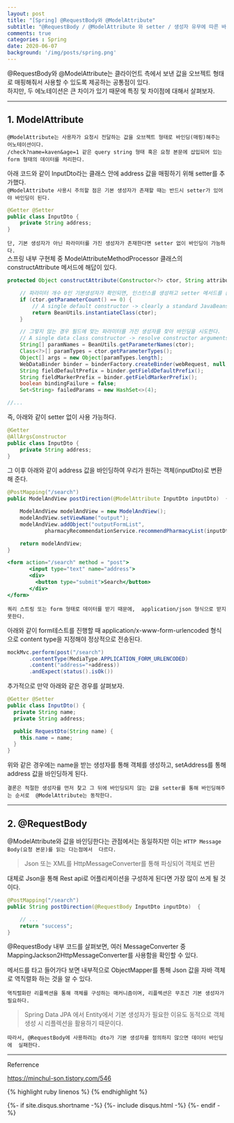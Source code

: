 ```yaml
---
layout: post
title: "[Spring] @RequestBody와 @ModelAttribute"
subtitle: "@RequestBody / @ModelAttribute 와 setter / 생성자 유무에 따른 바인딩 실패"
comments: true
categories : Spring
date: 2020-06-07
background: '/img/posts/spring.png'
---
```



@RequestBody와 @ModelAttribute는 클라이언트 측에서 보낸 값을 오브젝트 형태로 매핑해줘서 
사용할 수 있도록 제공하는 공통점이 있다.   
하지만, 두 에노테이션은 큰 차이가 있기 때문에 특징 및 차이점에 
대해서 살펴보자.   

- - -

## 1. ModelAttribute     

`@ModelAttribute는 사용자가 요청시 전달하는 값을 오브젝트 형태로 바인딩(매핑)해주는 어노테이션이다.`      
`/check?name=kaven&age=1 같은 query string 형태 혹은 요청 본문에 삽입되어 있는 
form 형태의 데이터를 처리한다.`     

아래 코드와 같이 InputDto라는 클래스 안에 address 값을 매핑하기 위해 setter를 추가했다.    
`@ModelAttribute 사용시 주의할 점은 기본 생성자가 존재할 때는 반드시 setter가 있어야 바인딩이 된다.`   

```java
@Getter @Setter
public class InputDto {
    private String address;    
}
```

`단, 기본 생성자가 아닌 파라미터를 가진 생성자가 존재한다면 setter 없이 바인딩이 가능하다.`   
스프링 내부 구현체 중 ModelAttributeMethodProcessor 클래스의 constructAttribute 메서드에 해답이 있다.   

```java
protected Object constructAttribute(Constructor<?> ctor, String attributeName, MethodParameter parameter, WebDataBinderFactory binderFactory, NativeWebRequest webRequest) throws Exception {

    // 파라미터 개수 0인 기본생성자가 확인되면, 인스턴스를 생성하고 setter 메서드를 통한 바인딩을 시도한다.    
    if (ctor.getParameterCount() == 0) {
        // A single default constructor -> clearly a standard JavaBeans arrangement.
        return BeanUtils.instantiateClass(ctor);
    }

    // 그렇지 않는 경우 필드에 맞는 파라미터를 가진 생성자를 찾아 바인딩을 시도한다.   
    // A single data class constructor -> resolve constructor arguments from request parameters.
    String[] paramNames = BeanUtils.getParameterNames(ctor);
    Class<?>[] paramTypes = ctor.getParameterTypes();
    Object[] args = new Object[paramTypes.length];
    WebDataBinder binder = binderFactory.createBinder(webRequest, null, attributeName);
    String fieldDefaultPrefix = binder.getFieldDefaultPrefix();
    String fieldMarkerPrefix = binder.getFieldMarkerPrefix();
    boolean bindingFailure = false;
    Set<String> failedParams = new HashSet<>(4);

//...
```

즉, 아래와 같이 setter 없이 사용 가능하다.  

```java
@Getter
@AllArgsConstructor
public class InputDto {
    private String address;
}
```

그 이후 아래와 같이 address 값을 바인딩하여 우리가 원하는 객체(inputDto)로 변환해 준다.   


```java
@PostMapping("/search")
public ModelAndView postDirection(@ModelAttribute InputDto inputDto)  {

    ModelAndView modelAndView = new ModelAndView();
    modelAndView.setViewName("output");
    modelAndView.addObject("outputFormList",
            pharmacyRecommendationService.recommendPharmacyList(inputDto.getAddress()));

    return modelAndView;
}
```



```hbs
<form action="/search" method = "post">
       <input type="text" name="address">
       <div>
         <button type="submit">Search</button>
       </div>
</form>
```    

`쿼리 스트링 또는 form 형태로 데이터를 받기 때문에, 
    application/json 형식으로 받지 못한다.`   

아래와 같이 form테스트를 진행할 때 application/x-www-form-urlencoded 형식으로 
content type을 지정해야 정상적으로 전송된다.      


```java
mockMvc.perform(post("/search")
       .contentType(MediaType.APPLICATION_FORM_URLENCODED)
       .content("address="+address))
       .andExpect(status().isOk())
```


추가적으로 만약 아래와 같은 경우를 살펴보자.   

```java
@Getter @Setter
public class InputDto() {
  private String name;
  private String address;

  public RequestDto(String name) {
    this.name = name;
  }
}
```

위와 같은 경우에는 name을 받는 생성자를 통해 객체를 생성하고, setAddress를 통해 address 값을 바인딩하게 된다.   

`결론은 적절한 생성자를 먼저 찾고 그 뒤에 바인딩되지 않는 값을 setter를 통해 바인딩해주는 순서로 
@ModelAttribute는 동작한다.`    

- - - 

## 2. @RequestBody   

@ModelAttribute와 값을 바인딩한다는 관점에서는 동일하지만 이는 `HTTP Message Body(요청 본문)를 읽는 다는점에서 
다르다.`        

> Json 또는 XML를 HttpMessageConverter를 통해 파싱되어 객체로 변환   

대체로 Json을 통해 Rest api로 어플리케이션을 구성하게 된다면 가장 많이 쓰게 될 것이다.        

```java
@PostMapping("/search")
public String postDirection(@RequestBody InputDto inputDto)  {

    // ...
    return "success";
}
```

@RequestBody 내부 코드를 살펴보면, 여러 MessageConverter 중 
MappingJackson2HttpMessageConverter를 사용함을 확인할 수 있다.   

메서드를 타고 들어가다 보면 내부적으로 ObjectMapper를 통해 Json 값을 
자바 객체로 역직렬화 하는 것을 알 수 있다.    

`역직렬화란 리플렉션을 통해 객체를 구성하는 매커니즘이며, 리플렉션은 무조건 기본 생성자가 필요하다.`   

> Spring Data JPA 에서 Entity에서 기본 생성자가 필요한 이유도 동적으로 객체 생성 시 리플렉션을 활용하기 때문이다.   


`따라서, @RequestBody에 사용하려는 dto가 기본 생성자를 정의하지 않으면 데이터 바인딩에 
실패한다.`    


- - -
Referrence 

<https://minchul-son.tistory.com/546>    

{% highlight ruby linenos %}
{% endhighlight %}


{%- if site.disqus.shortname -%}
    {%- include disqus.html -%}
{%- endif -%}
